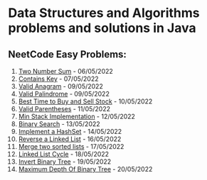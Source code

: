 # Data Structures and Algorithms problems and solutions in Java

## NeetCode Easy Problems:

1. [Two Number Sum](./TwoSum.md) - 06/05/2022
2. [Contains Key](./ContainsKey.md) - 07/05/2022
3. [Valid Anagram](./ValidAnagram.md) - 09/05/2022
4. [Valid Palindrome](./ValidPalindrome.md) - 09/05/2022
5. [Best Time to Buy and Sell Stock](./BestTimeToBuyAndSellStock.md) - 10/05/2022
6. [Valid Parentheses](./ValidParentheses.md) - 11/05/2022
7. [Min Stack Implementation](./MinStack.md) - 12/05/2022
8. [Binary Search](./BinarySearch.md) - 13/05/2022
9. [Implement a HashSet](./HashSet.md) - 14/05/2022
10. [Reverse a Linked List](./ReverseLinkedList.md) - 16/05/2022
11. [Merge two sorted lists](./MergeTwoSortedLists.md) - 17/05/2022
12. [Linked List Cycle](./LinkedListCycle.md) - 18/05/2022
13. [Invert Binary Tree](./InvertBinaryTree.md) - 19/05/2022
14. [Maximum Depth Of Binary Tree](./MaximumDepthOfBinaryTree.md) - 20/05/2022
